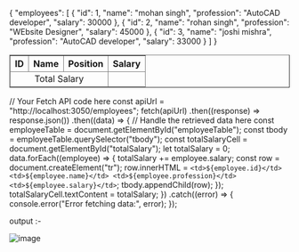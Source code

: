<!-- db.json -->
{
  "employees": [
    {
      "id": 1,
      "name": "mohan singh",
      "profession": "AutoCAD developer",
      "salary": 30000
    },
    {
      "id": 2,
      "name": "rohan singh",
      "profession": "WEbsite Designer",
      "salary": 45000
    },
    {
      "id": 3,
      "name": "joshi mishra",
      "profession": "AutoCAD developer",
      "salary": 33000
    }
  ]
}

<!-- demo.html -->
<!DOCTYPE html>
<html>
  <head>
    <title>Fetch API Example</title>
  </head>
  <body>
    <table id="employeeTable" border="1" style="text-align: center;">
      <thead>
        <tr>
          <th>ID</th>
          <th>Name</th>
          <th>Position</th>
          <th>Salary</th>
        </tr>
      </thead>
      <tbody>
        <!-- Table rows will be populated here -->
      </tbody>
      <tfoot>
        <tr>
          <td colspan="3">Total Salary</td>
          <td id="totalSalary"></td>
        </tr>
      </tfoot>
    </table>
    <script src="index.js"></script>
  </body>
</html>

<!-- index.js -->
// Your Fetch API code here
const apiUrl = "http://localhost:3050/employees";
fetch(apiUrl)
  .then((response) => response.json())
  .then((data) => {
    // Handle the retrieved data here
    const employeeTable = document.getElementById("employeeTable");
    const tbody = employeeTable.querySelector("tbody");
    const totalSalaryCell = document.getElementById("totalSalary");
    let totalSalary = 0;
    data.forEach((employee) => {
      totalSalary += employee.salary;
      const row = document.createElement("tr");
      row.innerHTML = `
        <td>${employee.id}</td>
        <td>${employee.name}</td>
        <td>${employee.profession}</td>
        <td>${employee.salary}</td>
        `;
      tbody.appendChild(row);
    });
    totalSalaryCell.textContent = totalSalary;
  })
  .catch((error) => {
    console.error("Error fetching data:", error);
  });

output :- 

![image](https://github.com/madhavxman2/firstprojectpush/assets/68814428/12c352c8-eab0-4597-8d4e-3e4d708e122f)

